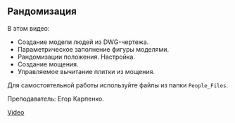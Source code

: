 ## Рандомизация

В этом видео:

*   Создание модели людей из DWG-чертежа.
*   Параметрическое заполнение фигуры моделями.
*   Рандомизации положения. Настройка.
*   Создание мощения.
*   Управляемое вычитание плитки из мощения.

Для самостоятельной работы используйте файлы из папки `People_Files`.

Преподаватель: Егор Карпенко.

[Video](https://player.softculture.cc/embed/online/MGI/MGI_5.7.04_L2-2_People_and_Tile)